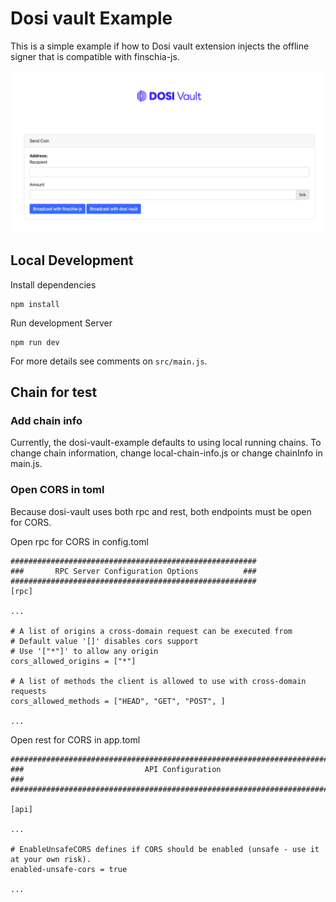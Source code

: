 # Dosi vault Example

This is a simple example if how to Dosi vault extension injects the offline signer that is compatible with finschia-js.

![](splash.png)

## Local Development

Install dependencies

```
npm install

```

Run development Server

```
npm run dev
```

For more details see comments on `src/main.js`.

## Chain for test

### Add chain info

Currently, the dosi-vault-example defaults to using local running chains. To change chain information, change local-chain-info.js or change chainInfo in main.js.

### Open CORS in toml

Because dosi-vault uses both rpc and rest, both endpoints must be open for CORS.

Open rpc for CORS in config.toml

```
#######################################################
###       RPC Server Configuration Options          ###
#######################################################
[rpc]

...

# A list of origins a cross-domain request can be executed from
# Default value '[]' disables cors support
# Use '["*"]' to allow any origin
cors_allowed_origins = ["*"]

# A list of methods the client is allowed to use with cross-domain requests
cors_allowed_methods = ["HEAD", "GET", "POST", ]

...
```

Open rest for CORS in app.toml

```
###############################################################################
###                           API Configuration                             ###
###############################################################################

[api]

...

# EnableUnsafeCORS defines if CORS should be enabled (unsafe - use it at your own risk).
enabled-unsafe-cors = true

...
```
